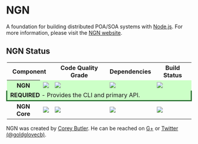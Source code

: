# NGN

A foundation for building distributed POA/SOA systems with [Node.js](http://nodejs.org). For
more information, please visit the [NGN website](http://nodengn.com).

## NGN Status

<table>
	<tr>
		<th colspan="2">Component</th>
		<th>Code Quality Grade</th>
		<th>Dependencies</th>
		<th>Build Status</th>
	</tr>
	<tr style="background-color:#ccffc7">
		<th>NGN</th>
		<td><a href="https://nodei.co/npm/ngn/" target="_blank"><img src="https://nodei.co/npm/ngn.png?downloads=true&stars=true"/></a></td>
		<td><a href="https://codeclimate.com/github/nodengn/NGN" target="_blank"><img src="https://codeclimate.com/github/nodengn/NGN.png"/></a></td>
		<td><a href="https://david-dm.org/nodengn/NGN" target="_blank"><img src="https://david-dm.org/nodengn/NGN.png"/></a></td>
		<td><a href="https://travis-ci.org/nodengn/NGN" target="_blank"><img src="https://api.travis-ci.org/nodengn/NGN.png"/></a></td>
	</tr>
	<tr style="background-color:#ccffc7;border:3px solid #277030;border-top:1px;">
		<td colspan="5"><b>REQUIRED</b> - Provides the CLI and primary API.</td>
	</tr>
	<tr>
		<th>NGN Core</th>
		<td><a href="https://nodei.co/npm/ngn-core/" target="_blank"><img src="https://nodei.co/npm/ngn-core.png?downloads=true&stars=true"/></a></td>
		<td><a href="https://codeclimate.com/github/nodengn/ngn-core" target="_blank"><img src="https://codeclimate.com/github/nodengn/ngn-core.png"/></a></td>
		<td><a href="https://david-dm.org/nodengn/ngn-core" target="_blank"><img src="https://david-dm.org/nodengn/ngn-core.png"/></a></td>
		<td><a href="https://travis-ci.org/nodengn/ngn-core" target="_blank"><img src="https://api.travis-ci.org/nodengn/ngn-core.png"/></a></td>
	</tr>
</table>

NGN was created by <a href="http://coreybutler.com" target="_blank">Corey Butler</a>. He can be reached on <a href="https://plus.google.com/u/1/111169756342687497578?rel=author">G+</a> or <a href="http://twitter.com/goldglovecb">Twitter (@goldglovecb)</a>.